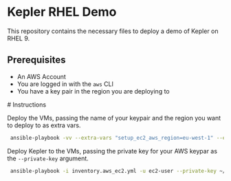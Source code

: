 # Kepler RHEL Demo

This repository contains the necessary files to deploy a demo of Kepler
on RHEL 9.

## Prerequisites

- An AWS Account
- You are logged in with the `aws` CLI
- You have a key pair in the region you are deploying to

# Instructions

Deploy the VMs, passing the name of your keypair and the region you want to
deploy to as extra vars.

```bash
 ansible-playbook -vv --extra-vars "setup_ec2_aws_region=eu-west-1" --extra-vars "setup_ec2_aws_key_name=dave-kepler-demo"  deploy-ec2.yml
```

Deploy Kepler to the VMs, passing the private key for your AWS keypar
as the `--private-key` argument.

```bash
 ansible-playbook -i inventory.aws_ec2.yml -u ec2-user --private-key ~/.ssh/dave-kepler-demo.pem kepler.yml
```
